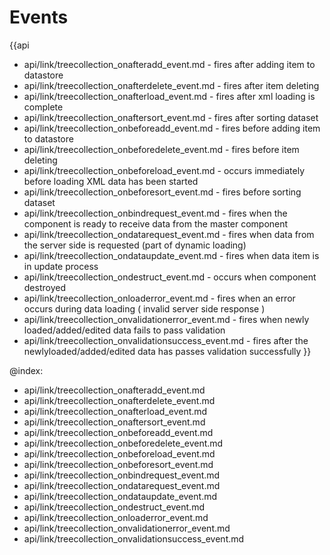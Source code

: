 
Events
=======

{{api
- api/link/treecollection_onafteradd_event.md - fires after adding item to datastore
- api/link/treecollection_onafterdelete_event.md - fires after item deleting
- api/link/treecollection_onafterload_event.md - fires after xml loading is complete
- api/link/treecollection_onaftersort_event.md - fires after sorting dataset
- api/link/treecollection_onbeforeadd_event.md - fires before adding item to datastore
- api/link/treecollection_onbeforedelete_event.md - fires before item deleting
- api/link/treecollection_onbeforeload_event.md - occurs immediately before loading XML data has been started
- api/link/treecollection_onbeforesort_event.md - fires before sorting dataset
- api/link/treecollection_onbindrequest_event.md - fires when the component is ready to receive data from the master component
- api/link/treecollection_ondatarequest_event.md - fires when data from the server side is requested (part of dynamic loading)
- api/link/treecollection_ondataupdate_event.md - fires when data item is in update process
- api/link/treecollection_ondestruct_event.md - occurs when component destroyed
- api/link/treecollection_onloaderror_event.md - fires when an error occurs during data loading ( invalid server side response )
- api/link/treecollection_onvalidationerror_event.md - fires when newly loaded/added/edited data fails to pass validation
- api/link/treecollection_onvalidationsuccess_event.md - fires after the newlyloaded/added/edited data has passes validation successfully
}}

@index:
- api/link/treecollection_onafteradd_event.md
- api/link/treecollection_onafterdelete_event.md
- api/link/treecollection_onafterload_event.md
- api/link/treecollection_onaftersort_event.md
- api/link/treecollection_onbeforeadd_event.md
- api/link/treecollection_onbeforedelete_event.md
- api/link/treecollection_onbeforeload_event.md
- api/link/treecollection_onbeforesort_event.md
- api/link/treecollection_onbindrequest_event.md
- api/link/treecollection_ondatarequest_event.md
- api/link/treecollection_ondataupdate_event.md
- api/link/treecollection_ondestruct_event.md
- api/link/treecollection_onloaderror_event.md
- api/link/treecollection_onvalidationerror_event.md
- api/link/treecollection_onvalidationsuccess_event.md


